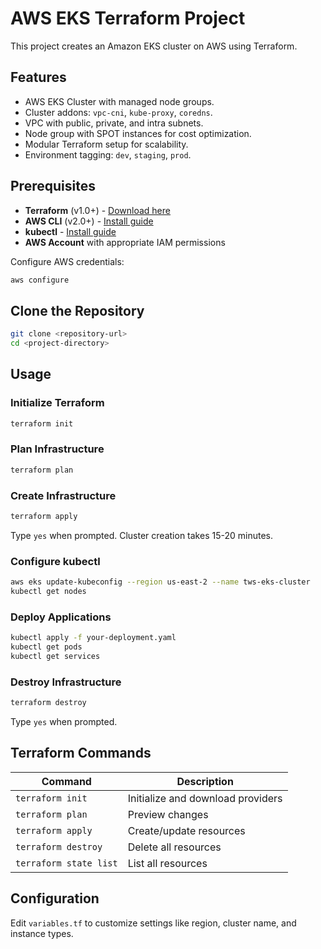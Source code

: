 # AWS EKS Terraform Project

This project creates an Amazon EKS cluster on AWS using Terraform.

## Features
- AWS EKS Cluster with managed node groups.
- Cluster addons: `vpc-cni`, `kube-proxy`, `coredns`.
- VPC with public, private, and intra subnets.
- Node group with SPOT instances for cost optimization.
- Modular Terraform setup for scalability.
- Environment tagging: `dev`, `staging`, `prod`.


## Prerequisites

- **Terraform** (v1.0+) - [Download here](https://www.terraform.io/downloads)
- **AWS CLI** (v2.0+) - [Install guide](https://aws.amazon.com/cli/)
- **kubectl** - [Install guide](https://kubernetes.io/docs/tasks/tools/)
- **AWS Account** with appropriate IAM permissions

Configure AWS credentials:
```bash
aws configure
```

## Clone the Repository

```bash
git clone <repository-url>
cd <project-directory>
```

## Usage

### Initialize Terraform

```bash
terraform init
```

### Plan Infrastructure

```bash
terraform plan
```

### Create Infrastructure

```bash
terraform apply
```

Type `yes` when prompted. Cluster creation takes 15-20 minutes.

### Configure kubectl

```bash
aws eks update-kubeconfig --region us-east-2 --name tws-eks-cluster
kubectl get nodes
```

### Deploy Applications

```bash
kubectl apply -f your-deployment.yaml
kubectl get pods
kubectl get services
```

### Destroy Infrastructure

```bash
terraform destroy
```

Type `yes` when prompted.

## Terraform Commands

| Command | Description |
|---------|-------------|
| `terraform init` | Initialize and download providers |
| `terraform plan` | Preview changes |
| `terraform apply` | Create/update resources |
| `terraform destroy` | Delete all resources |
| `terraform state list` | List all resources |

## Configuration

Edit `variables.tf` to customize settings like region, cluster name, and instance types.
